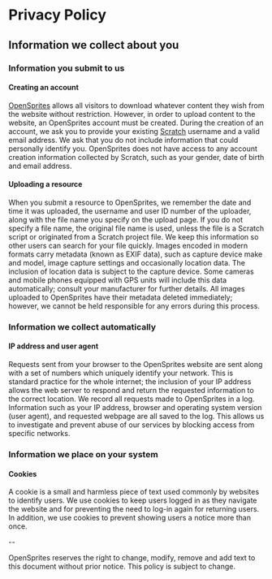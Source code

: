# Privacy Policy

## Information we collect about you

### Information you submit to us

#### Creating an account
[OpenSprites](/) allows all visitors to download whatever content they wish from the website without restriction. However, in order to upload content to the website, an OpenSprites account must be created. During the creation of an account, we ask you to provide your existing [Scratch](https://scratch.mit.edu) username and a valid email address. We ask that you do not include information that could personally identify you. OpenSprites does not have access to any account creation information collected by Scratch, such as your gender, date of birth and email address.

#### Uploading a resource
When you submit a resource to OpenSprites, we remember the date and time it was uploaded, the username and user ID number of the uploader, along with the file name you specify on the upload page. If you do not specify a file name, the original file name is used, unless the file is a Scratch script or originated from a Scratch project file. We keep this information so other users can search for your file quickly. Images encoded in modern formats carry metadata (known as EXIF data), such as capture device make and model, image capture settings and occasionally location data. The inclusion of location data is subject to the capture device. Some cameras and mobile phones equipped with GPS units will include this data automatically; consult your manufacturer for further details. All images uploaded to OpenSprites have their metadata deleted immediately; however, we cannot be held responsible for any errors during this process.

### Information we collect automatically

#### IP address and user agent
Requests sent from your browser to the OpenSprites website are sent along with a set of numbers which uniquely identify your network. This is standard practice for the whole internet; the inclusion of your IP address allows the web server to respond and return the requested information to the correct location. We record all requests made to OpenSprites in a log. Information such as your IP address, browser and operating system version (user agent), and requested webpage are all saved to the log. This allows us to investigate and prevent abuse of our services by blocking access from specific networks.

### Information we place on your system

#### Cookies
A cookie is a small and harmless piece of text used commonly by websites to identify users. We use cookies to keep users logged in as they navigate the website and for preventing the need to log-in again for returning users. In addition, we use cookies to prevent showing users a notice more than once. 

--

OpenSprites reserves the right to change, modify, remove and add text to this document without prior notice. This policy is subject to change.
